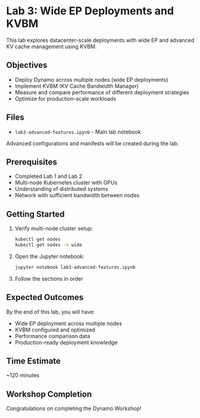 # Lab 3: Wide EP Deployments and KVBM

This lab explores datacenter-scale deployments with wide EP and advanced KV cache management using KVBM.

## Objectives

- Deploy Dynamo across multiple nodes (wide EP deployments)
- Implement KVBM (KV Cache Bandwidth Manager)
- Measure and compare performance of different deployment strategies
- Optimize for production-scale workloads

## Files

- `lab3-advanced-features.ipynb` - Main lab notebook

Advanced configurations and manifests will be created during the lab.

## Prerequisites

- Completed Lab 1 and Lab 2
- Multi-node Kubernetes cluster with GPUs
- Understanding of distributed systems
- Network with sufficient bandwidth between nodes

## Getting Started

1. Verify multi-node cluster setup:
   ```bash
   kubectl get nodes
   kubectl get nodes -o wide
   ```

2. Open the Jupyter notebook:
   ```bash
   jupyter notebook lab3-advanced-features.ipynb
   ```

3. Follow the sections in order

## Expected Outcomes

By the end of this lab, you will have:
- Wide EP deployment across multiple nodes
- KVBM configured and optimized
- Performance comparison data
- Production-ready deployment knowledge

## Time Estimate

~120 minutes

## Workshop Completion

Congratulations on completing the Dynamo Workshop!


